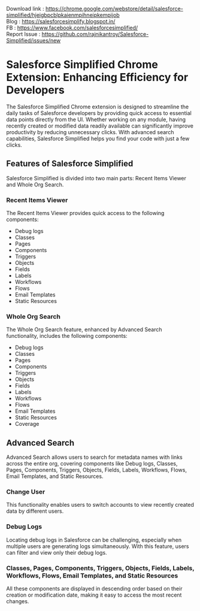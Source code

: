 Download link : https://chrome.google.com/webstore/detail/salesforce-simplified/hjeigbpcblpkaienmpihneipkempijob <br/>
Blog : https://salesforcesimplify.blogspot.in/ <br/>
FB : https://www.facebook.com/salesforcesimplified/ <br/>
Report Issue : https://github.com/rajnikantroy/Salesforce-Simplified/issues/new

# Salesforce Simplified Chrome Extension: Enhancing Efficiency for Developers

The Salesforce Simplified Chrome extension is designed to streamline the daily tasks of Salesforce developers by providing quick access to essential data points directly from the UI. Whether working on any module, having recently created or modified data readily available can significantly improve productivity by reducing unnecessary clicks. With advanced search capabilities, Salesforce Simplified helps you find your code with just a few clicks.

## Features of Salesforce Simplified

Salesforce Simplified is divided into two main parts: Recent Items Viewer and Whole Org Search.

### Recent Items Viewer

The Recent Items Viewer provides quick access to the following components:

- Debug logs
- Classes
- Pages
- Components
- Triggers
- Objects
- Fields
- Labels
- Workflows
- Flows
- Email Templates
- Static Resources

### Whole Org Search

The Whole Org Search feature, enhanced by Advanced Search functionality, includes the following components:

- Debug logs
- Classes
- Pages
- Components
- Triggers
- Objects
- Fields
- Labels
- Workflows
- Flows
- Email Templates
- Static Resources
- Coverage

## Advanced Search

Advanced Search allows users to search for metadata names with links across the entire org, covering components like Debug logs, Classes, Pages, Components, Triggers, Objects, Fields, Labels, Workflows, Flows, Email Templates, and Static Resources.

### Change User

This functionality enables users to switch accounts to view recently created data by different users.

### Debug Logs

Locating debug logs in Salesforce can be challenging, especially when multiple users are generating logs simultaneously. With this feature, users can filter and view only their debug logs.

### Classes, Pages, Components, Triggers, Objects, Fields, Labels, Workflows, Flows, Email Templates, and Static Resources

All these components are displayed in descending order based on their creation or modification date, making it easy to access the most recent changes.